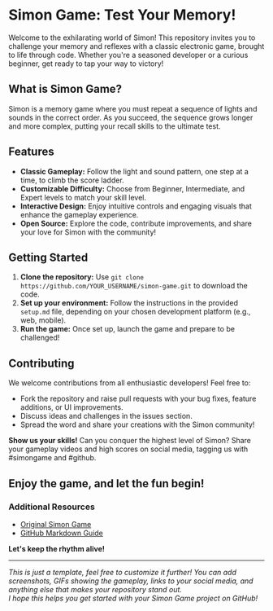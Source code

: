 # Simon Game: Test Your Memory!

Welcome to the exhilarating world of Simon! This repository invites you to challenge your memory and reflexes with a classic electronic game, brought to life through code. Whether you're a seasoned developer or a curious beginner, get ready to tap your way to victory!

## What is Simon Game?

Simon is a memory game where you must repeat a sequence of lights and sounds in the correct order. As you succeed, the sequence grows longer and more complex, putting your recall skills to the ultimate test.

## Features

- **Classic Gameplay:** Follow the light and sound pattern, one step at a time, to climb the score ladder.
- **Customizable Difficulty:** Choose from Beginner, Intermediate, and Expert levels to match your skill level.
- **Interactive Design:** Enjoy intuitive controls and engaging visuals that enhance the gameplay experience.
- **Open Source:** Explore the code, contribute improvements, and share your love for Simon with the community!

## Getting Started

1. **Clone the repository:** Use `git clone https://github.com/YOUR_USERNAME/simon-game.git` to download the code.
2. **Set up your environment:** Follow the instructions in the provided `setup.md` file, depending on your chosen development platform (e.g., web, mobile).
3. **Run the game:** Once set up, launch the game and prepare to be challenged!

## Contributing

We welcome contributions from all enthusiastic developers! Feel free to:

- Fork the repository and raise pull requests with your bug fixes, feature additions, or UI improvements.
- Discuss ideas and challenges in the issues section.
- Spread the word and share your creations with the Simon community!

**Show us your skills!** Can you conquer the highest level of Simon? Share your gameplay videos and high scores on social media, tagging us with #simongame and #github.

## Enjoy the game, and let the fun begin!

### Additional Resources

- [Original Simon Game](https://en.wikipedia.org/wiki/Simon_%28game%29)
- [GitHub Markdown Guide](https://docs.github.com/articles/basic-writing-and-formatting-syntax)

**Let's keep the rhythm alive!**

---

*This is just a template, feel free to customize it further! You can add screenshots, GIFs showing the gameplay, links to your social media, and anything else that makes your repository stand out.*  
*I hope this helps you get started with your Simon Game project on GitHub!*
